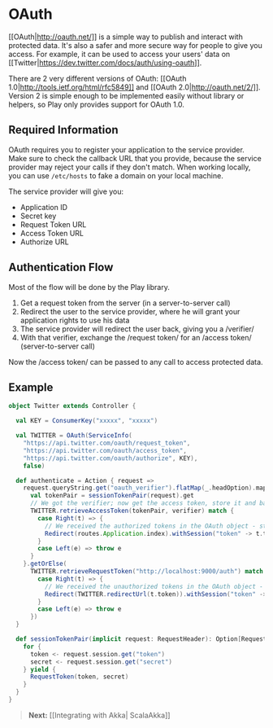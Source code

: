 # OAuth

[[OAuth|http://oauth.net/]] is a simple way to publish and interact with protected data. It's also a safer and more secure way for people to give you access. For example, it can be used to access your users' data on [[Twitter|https://dev.twitter.com/docs/auth/using-oauth]].

There are 2 very different versions of OAuth: [[OAuth 1.0|http://tools.ietf.org/html/rfc5849]] and [[OAuth 2.0|http://oauth.net/2/]]. Version 2 is simple enough to be implemented easily without library or helpers, so Play only provides support for OAuth 1.0.

## Required Information

OAuth requires you to register your application to the service provider. Make sure to check the callback URL that you provide, because the service provider may reject your calls if they don't match. When working locally, you can use `/etc/hosts` to fake a domain on your local machine.

The service provider will give you:

* Application ID
* Secret key
* Request Token URL
* Access Token URL
* Authorize URL

## Authentication Flow

Most of the flow will be done by the Play library.

1. Get a request token from the server (in a server-to-server call)
2. Redirect the user to the service provider, where he will grant your application rights to use his data
3. The service provider will redirect the user back, giving you a /verifier/
4. With that verifier, exchange the /request token/ for an /access token/ (server-to-server call)

Now the /access token/ can be passed to any call to access protected data.

## Example

```scala
object Twitter extends Controller {

  val KEY = ConsumerKey("xxxxx", "xxxxx")

  val TWITTER = OAuth(ServiceInfo(
    "https://api.twitter.com/oauth/request_token",
    "https://api.twitter.com/oauth/access_token",
    "https://api.twitter.com/oauth/authorize", KEY),
    false)

  def authenticate = Action { request =>
    request.queryString.get("oauth_verifier").flatMap(_.headOption).map { verifier =>
      val tokenPair = sessionTokenPair(request).get
      // We got the verifier; now get the access token, store it and back to index
      TWITTER.retrieveAccessToken(tokenPair, verifier) match {
        case Right(t) => {
          // We received the authorized tokens in the OAuth object - store it before we proceed
          Redirect(routes.Application.index).withSession("token" -> t.token, "secret" -> t.secret)
        }
        case Left(e) => throw e
      }
    }.getOrElse(
      TWITTER.retrieveRequestToken("http://localhost:9000/auth") match {
        case Right(t) => {
          // We received the unauthorized tokens in the OAuth object - store it before we proceed
          Redirect(TWITTER.redirectUrl(t.token)).withSession("token" -> t.token, "secret" -> t.secret)
        }
        case Left(e) => throw e
      })
  }

  def sessionTokenPair(implicit request: RequestHeader): Option[RequestToken] = {
    for {
      token <- request.session.get("token")
      secret <- request.session.get("secret")
    } yield {
      RequestToken(token, secret)
    }
  }
}
```
> **Next:** [[Integrating with Akka| ScalaAkka]]